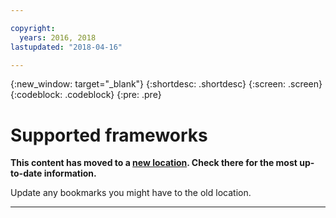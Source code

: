 ```yaml
---

copyright:
  years: 2016, 2018
lastupdated: "2018-04-16"

---
```


{:new_window: target="_blank"}
{:shortdesc: .shortdesc}
{:screen: .screen}
{:codeblock: .codeblock}
{:pre: .pre}

# Supported frameworks

**This content has moved to a [new location](https://dataplatform.ibm.com/docs/content/analyze-data/pm_service_supported_frameworks.html). Check there for the most up-to-date information.** 

Update any bookmarks you might have to the old location.


_____________
